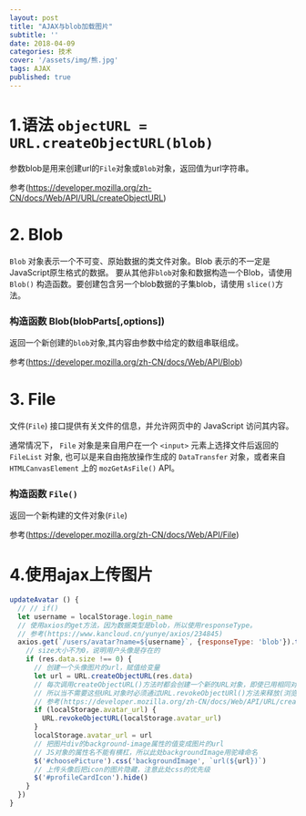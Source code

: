 ```yaml
---
layout: post
title: "AJAX与blob加载图片"
subtitle: ''
date: 2018-04-09
categories: 技术
cover: '/assets/img/熊.jpg'
tags: AJAX
published: true
---
```


# 1.语法 `objectURL = URL.createObjectURL(blob)`

参数blob是用来创建url的`File`对象或`Blob`对象，返回值为url字符串。


参考(https://developer.mozilla.org/zh-CN/docs/Web/API/URL/createObjectURL)

# 2. Blob

`Blob` 对象表示一个不可变、原始数据的类文件对象。Blob 表示的不一定是JavaScript原生格式的数据。
要从其他非`blob`对象和数据构造一个Blob，请使用 `Blob()` 构造函数。要创建包含另一个blob数据的子集blob，请使用 `slice()`方法。

### 构造函数 Blob(blobParts[,options])
返回一个新创建的`blob`对象,其内容由参数中给定的数组串联组成。

参考(https://developer.mozilla.org/zh-CN/docs/Web/API/Blob)

# 3. File

文件(`File`) 接口提供有关文件的信息，并允许网页中的 JavaScript 访问其内容。

通常情况下， `File` 对象是来自用户在一个   `<input>` 元素上选择文件后返回的 `FileList` 对象,
也可以是来自由拖放操作生成的 `DataTransfer` 对象，或者来自 `HTMLCanvasElement` 上的 `mozGetAsFile()` API。

### 构造函数 `File()`
返回一个新构建的文件对象(`File`)

参考(https://developer.mozilla.org/zh-CN/docs/Web/API/File)

# 4.使用ajax上传图片

```javascript
updateAvatar () {
  // // if()
  let username = localStorage.login_name
  // 使用axios的get方法，因为数据类型是blob，所以使用responseType。
  // 参考(https://www.kancloud.cn/yunye/axios/234845)
  axios.get(`/users/avatar?name=${username}`, {responseType: 'blob'}).then(res => {
    // size大小不为0，说明用户头像是存在的
    if (res.data.size !== 0) {
      // 创建一个头像图片的url，赋值给变量
      let url = URL.createObjectURL(res.data)
      // 每次调用createObjectURL()方法时都会创建一个新的URL对象，即使已用相同对象作参数创建过
      // 所以当不需要这些URL对象时必须通过URL.revokeObjectURl()方法来释放(浏览器也会在文档退出时自动释放)
      // 参考(https://developer.mozilla.org/zh-CN/docs/Web/API/URL/createObjectURL)
      if (localStorage.avatar_url) {
        URL.revokeObjectURL(localStorage.avatar_url)
      }
      localStorage.avatar_url = url
      // 把图片div的background-image属性的值变成图片的url
      // JS对象的属性名不能有横杠，所以此处backgroundImage用驼峰命名
      $('#choosePicture').css('backgroundImage', `url(${url})`)
      // 上传头像后把icon的图片隐藏，注意此处css的优先级
      $('#profileCardIcon').hide()
    }
  })
}
```
    
